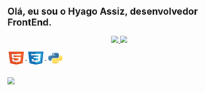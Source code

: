 ## Olá, eu sou o Hyago Assiz, desenvolvedor FrontEnd.
<div align="center">
  <a href="https://github.com/hyagoassiz">
  <img height="180em" src="https://github-readme-stats.vercel.app/api?username=hyagoassiz&show_icons=true&theme=dracula&include_all_commits=true&count_private=true"/>
  <img height="180em" src="https://github-readme-stats.vercel.app/api/top-langs/?username=hyagoassiz&layout=compact&langs_count=7&theme=dracula"/>
</div>
  
 <div style="display: inline_block"><br>
  <img align="center" alt="Hyago-HTML" height="30" width="40" src="https://raw.githubusercontent.com/devicons/devicon/master/icons/html5/html5-original.svg">
  <img align="center" alt="Hyago-CSS" height="30" width="40" src="https://raw.githubusercontent.com/devicons/devicon/master/icons/css3/css3-original.svg">
  <img align="center" alt="Hyago-Python" height="30" width="40" src="https://raw.githubusercontent.com/devicons/devicon/master/icons/python/python-original.svg">
</div>

  
  ##




  <a href="https://www.linkedin.com/in/hyago-assiz-459295218/" target="_blank"><img src="https://img.shields.io/badge/-LinkedIn-%230077B5?style=for-the-badge&logo=linkedin&logoColor=white" target="_blank"></a> 

